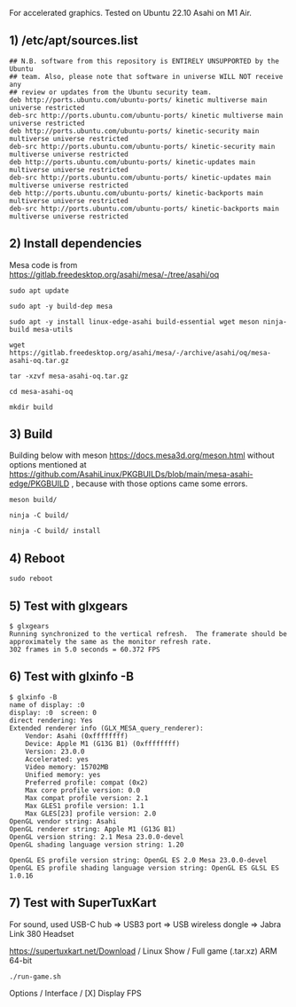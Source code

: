 For accelerated graphics. Tested on Ubuntu 22.10 Asahi on M1 Air.

## 1) /etc/apt/sources.list

```
## N.B. software from this repository is ENTIRELY UNSUPPORTED by the Ubuntu
## team. Also, please note that software in universe WILL NOT receive any
## review or updates from the Ubuntu security team.
deb http://ports.ubuntu.com/ubuntu-ports/ kinetic multiverse main universe restricted
deb-src http://ports.ubuntu.com/ubuntu-ports/ kinetic multiverse main universe restricted
deb http://ports.ubuntu.com/ubuntu-ports/ kinetic-security main multiverse universe restricted
deb-src http://ports.ubuntu.com/ubuntu-ports/ kinetic-security main multiverse universe restricted
deb http://ports.ubuntu.com/ubuntu-ports/ kinetic-updates main multiverse universe restricted
deb-src http://ports.ubuntu.com/ubuntu-ports/ kinetic-updates main multiverse universe restricted
deb http://ports.ubuntu.com/ubuntu-ports/ kinetic-backports main multiverse universe restricted
deb-src http://ports.ubuntu.com/ubuntu-ports/ kinetic-backports main multiverse universe restricted
```

## 2) Install dependencies

Mesa code is from https://gitlab.freedesktop.org/asahi/mesa/-/tree/asahi/oq

```
sudo apt update

sudo apt -y build-dep mesa

sudo apt -y install linux-edge-asahi build-essential wget meson ninja-build mesa-utils

wget https://gitlab.freedesktop.org/asahi/mesa/-/archive/asahi/oq/mesa-asahi-oq.tar.gz

tar -xzvf mesa-asahi-oq.tar.gz

cd mesa-asahi-oq

mkdir build
```

## 3) Build

Building below with meson https://docs.mesa3d.org/meson.html without options mentioned at
https://github.com/AsahiLinux/PKGBUILDs/blob/main/mesa-asahi-edge/PKGBUILD ,
because with those options came some errors.

```
meson build/

ninja -C build/

ninja -C build/ install
```

## 4) Reboot

```
sudo reboot
```

## 5) Test with glxgears

```
$ glxgears
Running synchronized to the vertical refresh.  The framerate should be
approximately the same as the monitor refresh rate.
302 frames in 5.0 seconds = 60.372 FPS
```

## 6) Test with glxinfo -B

```
$ glxinfo -B
name of display: :0
display: :0  screen: 0
direct rendering: Yes
Extended renderer info (GLX_MESA_query_renderer):
    Vendor: Asahi (0xffffffff)
    Device: Apple M1 (G13G B1) (0xffffffff)
    Version: 23.0.0
    Accelerated: yes
    Video memory: 15702MB
    Unified memory: yes
    Preferred profile: compat (0x2)
    Max core profile version: 0.0
    Max compat profile version: 2.1
    Max GLES1 profile version: 1.1
    Max GLES[23] profile version: 2.0
OpenGL vendor string: Asahi
OpenGL renderer string: Apple M1 (G13G B1)
OpenGL version string: 2.1 Mesa 23.0.0-devel
OpenGL shading language version string: 1.20

OpenGL ES profile version string: OpenGL ES 2.0 Mesa 23.0.0-devel
OpenGL ES profile shading language version string: OpenGL ES GLSL ES 1.0.16
```

## 7) Test with SuperTuxKart

For sound, used USB-C hub => USB3 port => USB wireless dongle => Jabra Link 380 Headset

https://supertuxkart.net/Download / Linux Show / Full game (.tar.xz) ARM 64-bit
```
./run-game.sh
```
Options / Interface / [X] Display FPS
